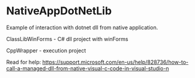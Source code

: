 # NativeAppDotNetLib

Example of interaction with dotnet dll from native application.

ClassLibWinForms - C# dll project with winForms

CppWrapper - execution project  

Read for help: https://support.microsoft.com/en-us/help/828736/how-to-call-a-managed-dll-from-native-visual-c-code-in-visual-studio-n 